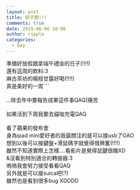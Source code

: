 ```yaml
---
layout: post
title: 粽子節!!!
comments: true
date: 2019-06-06 18:00
author: ripple
categories:
  - Day
---
```


準備好放假跟拿端午禮金的日子(!!!!)<br>
還有這周的飲料:3<br>
麻古茶坊的楊枝甘露好喝(!!!!)<br>
真是美好的一周ˊˇˋ<br>
<br>
...除去年中要報告成果這件事QAQ(痛苦<br>
<br>
如果活到下周我要去貓咖充電QAQ<br>
<br>
看了蘋果的發布會<br>
身為ipad mini愛好者的我最關注的是可以接usb了OAO<br>
想到以後可以接鍵盤+滑鼠碼字就覺得很興奮(!!!!)<br>
雖然不知道實際上怎樣....看影片是覺得鼠鍵很醜XD<br>
&沒看到特別適合的轉接器:3<br>
嗚嗚我會努力接受看看QAQ<br>
另外就是可以接suica吧(?)<br>
雖然也是看到很多bug XDDDD <br>
<br>

